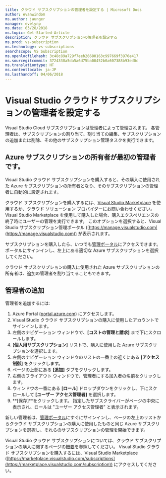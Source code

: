 ```yaml
---
title: クラウド サブスクリプションの管理者を設定する | Microsoft Docs
author: evanwindom
ms.author: jaunger
manager: evelynp
ms.date: 03/28/2018
ms.topic: Get-Started-Article
description: クラウド サブスクリプションの管理者を設定する
ms.prod: vs-subscription
ms.technology: vs-subscriptions
searchscope: VS Subscription
ms.openlocfilehash: 3c48c89a729f7eeb26680163c997669f3976e417
ms.sourcegitcommit: 3724338a5da5a6d75ba00452b0a607388b93ed0c
ms.translationtype: HT
ms.contentlocale: ja-JP
ms.lasthandoff: 04/06/2018
---
```

# <a name="setting-up-administrators-for-visual-studio-cloud-subscriptions"></a>Visual Studio クラウド サブスクリプションの管理者を設定する

Visual Studio Cloud サブスクリプションは管理者によって管理されます。  各管理者は、サブスクリプションの割り当て、割り当ての編集、サブスクリプションの追加または削除、その他のサブスクリプション管理タスクを実行できます。 

## <a name="the-azure-subscription-owner-is-the-first-administrator"></a>Azure サブスクリプションの所有者が最初の管理者です。 

Visual Studio クラウド サブスクリプションを購入すると、その購入に使用された Azure サブスクリプションの所有者となり、そのサブスクリプションの管理者に自動的に設定されます。 

クラウド サブスクリプションを購入するには、[Visual Studio Marketplace](https://marketplace.visualstudio.com/subscriptions) を使用するか、クラウド ソリューション プロバイダーにお問い合わせください。  Visual Studio Marketplace を使用して購入した場合、購入エクスペリエンスの終了時にユーザーの管理を実行できます。  このオプションを選択すると、Visual Studio サブスクリプション管理ポータル ([https://manage.visualstudio.com](https://manage.visualstudio.com)) が表示されます。

サブスクリプションを購入したら、いつでも[管理ポータル](https://manage.visualstudio.com)にアクセスできます。  ポータルにサインインし、左上にある適切な Azure サブスクリプションを選択してください。 

クラウド サブスクリプションの購入に使用された Azure サブスクリプションの所有者は、追加の管理者を割り当てることもできます。

## <a name="adding-administrators"></a>管理者の追加

管理者を追加するには:
1. Azure Portal ([portal.azure.com](https://portal.azure.com)) にアクセスします。
2. Visual Studio クラウド サブスクリプションの購入に使用したアカウントでサインインします。
3. 左側のナビゲーション ウィンドウで、**[コストの管理と請求]** まで下にスクロールします。
4. **[個人用サブスクリプション]** リストで、購入に使用した Azure サブスクリプションを選択します。
5. 左側のナビゲーション ウィンドウのリストの一番上の近くにある **[アクセス制御]** をクリックします。  
6. ページの上部にある **[追加]** タブをクリックします。 
7. 右側のフライアウト ウィンドウで、管理者にする加入者の名前をクリックします。
8. ウィンドウの一番にある **[ロール]** ドロップダウンをクリックし、下にスクロールして **[ユーザー アクセス管理者]** を選択します。
9. **[保存]**をクリックします。
指定したサブスクライバーがページの中央に表示され、ロールは "ユーザー アクセス管理者" と表示されます。  

新しい管理者は、[管理ポータル](https://manage.visualstudio.com)にすぐにサインインし、ページの左上のリストからクラウド サブスクリプションの購入に使用したものと同じ Azure サブスクリプションを選択し、それらのサブスクリプションの管理を開始できます。 


Visual Studio クラウド サブスクリプションについては、クラウド サブスクリプションの購入に関するページの[概要](/vscloud-overview/)を参照してください。 Visual Studio クラウド サブスクリプションを購入するには、Visual Studio Marketplace ([https://marketplace.visualstudio.com/subscriptions](https://marketplace.visualstudio.com/subscription)) にアクセスしてください。 

